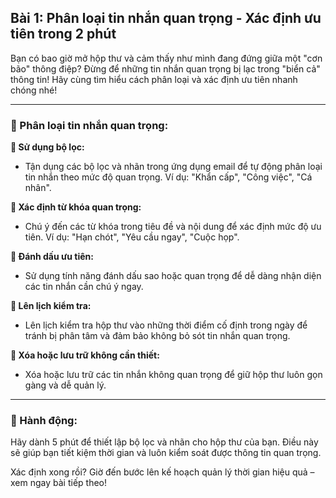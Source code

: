 ## Bài 1: Phân loại tin nhắn quan trọng - Xác định ưu tiên trong 2 phút

Bạn có bao giờ mở hộp thư và cảm thấy như mình đang đứng giữa một "cơn bão" thông điệp? Đừng để những tin nhắn quan trọng bị lạc trong "biển cả" thông tin! Hãy cùng tìm hiểu cách phân loại và xác định ưu tiên nhanh chóng nhé!

---

### 📌 Phân loại tin nhắn quan trọng:

**🔹 Sử dụng bộ lọc:**
- Tận dụng các bộ lọc và nhãn trong ứng dụng email để tự động phân loại tin nhắn theo mức độ quan trọng. Ví dụ: "Khẩn cấp", "Công việc", "Cá nhân".

**🔹 Xác định từ khóa quan trọng:**
- Chú ý đến các từ khóa trong tiêu đề và nội dung để xác định mức độ ưu tiên. Ví dụ: "Hạn chót", "Yêu cầu ngay", "Cuộc họp".

**🔹 Đánh dấu ưu tiên:**
- Sử dụng tính năng đánh dấu sao hoặc quan trọng để dễ dàng nhận diện các tin nhắn cần chú ý ngay.

**🔹 Lên lịch kiểm tra:**
- Lên lịch kiểm tra hộp thư vào những thời điểm cố định trong ngày để tránh bị phân tâm và đảm bảo không bỏ sót tin nhắn quan trọng.

**🔹 Xóa hoặc lưu trữ không cần thiết:**
- Xóa hoặc lưu trữ các tin nhắn không quan trọng để giữ hộp thư luôn gọn gàng và dễ quản lý.

---

### 🚀 Hành động:

Hãy dành 5 phút để thiết lập bộ lọc và nhãn cho hộp thư của bạn. Điều này sẽ giúp bạn tiết kiệm thời gian và luôn kiểm soát được thông tin quan trọng.

Xác định xong rồi? Giờ đến bước lên kế hoạch quản lý thời gian hiệu quả – xem ngay bài tiếp theo!